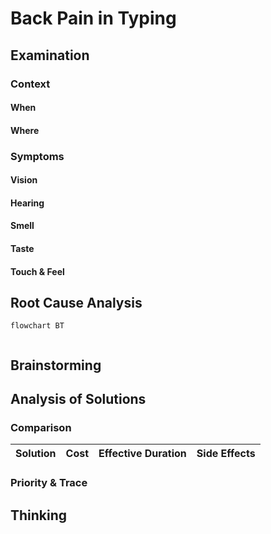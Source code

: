 # Back Pain in Typing

## Examination
[problem overview]: #

### Context

#### When
[Specification: year, season, daytime, during & after some events]: #

#### Where
[Localization]: #

### Symptoms
[avoid biases]: #
[comparison between actuation and expectation]: #
[collect evidence used by hypothesis built in the root cause analysis phrase]: #
[specification: location, degree]: #

#### Vision

#### Hearing

#### Smell

#### Taste

#### Touch & Feel

## Root Cause Analysis
[backward cause reasoning for general problems]: #
[recursive trouble shooting for engineering problems to an atomic level (build hypothesis, use evidence (examination  + unit tests))]: #

```mermaid
flowchart BT
	
```
## Brainstorming
[removal of touchable physical objects is applicable]: #
[replacement V.S repair. Localize the problem to an atomic level where fixing it components is more expensive than replacing it as a whole]: #
 
## Analysis of Solutions

### Comparison
| Solution | Cost | Effective Duration | Side Effects |
| --- | --- | --- | --- |
 
### Priority & Trace

## Thinking
[Lessons learned from this experience]: #


<!--stackedit_data:
eyJoaXN0b3J5IjpbMTgxMzk5NjY0NV19
-->